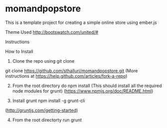 momandpopstore
==============

This is a template project for creating a simple online store using ember.js

Theme Used
http://bootswatch.com/united/#

Instructions

How to Install

1. Clone the repo using git clone

git clone https://github.com/sthalluri/momandpopstore.git
(More instructions at https://help.github.com/articles/fork-a-repo)

2. From the root directory do npm install (This should install all the required node modules for grunt)
(https://www.npmjs.org/doc/README.html)

3. Install grunt
npm install -g grunt-cli

(http://gruntjs.com/getting-started)

4. From the root directorty run grunt

